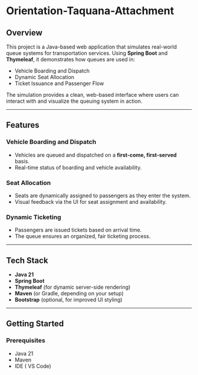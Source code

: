 # Orientation-Taquana-Attachment

## Overview

This project is a Java-based web application that simulates real-world queue systems for transportation services. Using **Spring Boot** and **Thymeleaf**, it demonstrates how queues are used in:

- Vehicle Boarding and Dispatch  
- Dynamic Seat Allocation  
- Ticket Issuance and Passenger Flow  

The simulation provides a clean, web-based interface where users can interact with and visualize the queuing system in action.

---

## Features

### Vehicle Boarding and Dispatch
- Vehicles are queued and dispatched on a **first-come, first-served** basis.
- Real-time status of boarding and vehicle availability.

### Seat Allocation
- Seats are dynamically assigned to passengers as they enter the system.
- Visual feedback via the UI for seat assignment and availability.

### Dynamic Ticketing
- Passengers are issued tickets based on arrival time.
- The queue ensures an organized, fair ticketing process.

---

## Tech Stack

- **Java 21**
- **Spring Boot**
- **Thymeleaf** (for dynamic server-side rendering)
- **Maven** (or Gradle, depending on your setup)
- **Bootstrap** (optional, for improved UI styling)

---

## Getting Started

### Prerequisites
- Java 21
- Maven
- IDE ( VS Code)


